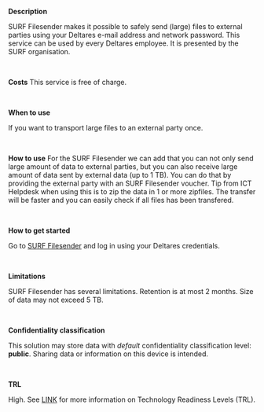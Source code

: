 **Description**

SURF Filesender makes it possible to safely send (large) files to external parties using your Deltares e-mail address and network password. This service can be used by every Deltares employee. It is presented by the SURF organisation.

&nbsp;

**Costs**
This service is free of charge.

&nbsp;

**When to use**

If you want to transport large files to an external party once.

&nbsp;

**How to use**
For the SURF Filesender we can add that you can not only send large amount of data to external parties, but you can also receive large amount of data sent by external data (up to 1 TB). You can do that by providing the external party with an SURF Filesender voucher. Tip from ICT Helpdesk when using this is to zip the data in 1 or more zipfiles. The transfer will be faster and you can easily check if all files has been transfered.

&nbsp;

**How to get started**

Go to [SURF Filesender](https://www.surf.nl/diensten/surffilesender) and log in using your Deltares credentials.

&nbsp;

**Limitations**

SURF Filesender has several limitations. Retention is at most 2 months. Size of data may not exceed 5 TB.

&nbsp;

**Confidentiality classification**

This solution may store data with _default_ confidentiality classification level: __public__. Sharing data or information on this device is intended.

&nbsp;

**TRL**

High. See [LINK](/storage-finder/trl) for more information on Technology Readiness Levels (TRL).
